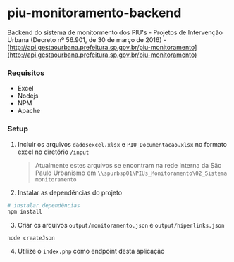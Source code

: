 # piu-monitoramento-backend
Backend do sistema de monitormento dos PIU's - Projetos de Intervenção Urbana (Decreto nº 56.901, de 30 de março de 2016) - [http://api.gestaourbana.prefeitura.sp.gov.br/piu-monitoramento](http://api.gestaourbana.prefeitura.sp.gov.br/piu-monitoramento)
### Requisitos
* Excel
* Nodejs
* NPM
* Apache

### Setup
1. Incluir os arquivos `dadosexcel.xlsx` e `PIU_Documentacao.xlsx` no formato excel no diretório `/input` 
    > Atualmente estes arquivos se encontram na rede interna da São Paulo Urbanismo em `\\spurbsp01\PIUs_Monitoramento\02_Sistema monitoramento`

2. Instalar as dependências do projeto 
```bash
# instalar dependências
npm install 
```

3. Criar os arquivos `output/monitoramento.json` e `output/hiperlinks.json`
```
node createJson
```

4. Utilize o `index.php` como endpoint desta aplicação